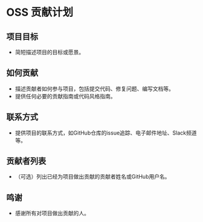 # OSS 贡献计划  

## 项目目标  
- 简短描述项目的目标或愿景。  

## 如何贡献  
- 描述贡献者如何参与项目，包括提交代码、修复问题、编写文档等。  
- 提供任何必要的贡献指南或代码风格指南。  

## 联系方式  
- 提供项目的联系方式，如GitHub仓库的issue追踪、电子邮件地址、Slack频道等。  

## 贡献者列表  
- （可选）列出已经为项目做出贡献的贡献者姓名或GitHub用户名。  

## 鸣谢  
- 感谢所有对项目做出贡献的人。